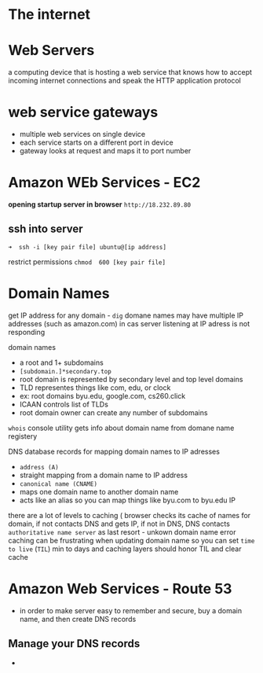 # The internet
# Web Servers
a computing device that is hosting a web service that knows how to accept incoming internet connections and speak the HTTP application protocol
# web service gateways
* multiple web services on single device
* each service starts on a different port in device
* gateway looks at request and maps it to port number

# Amazon WEb Services - EC2

**opening startup server in browser**
`http://18.232.89.80`

## ssh into server
`➜  ssh -i [key pair file] ubuntu@[ip address]`

restrict permissions
 `chmod  600 [key pair file]`

# Domain Names
get IP address for any domain - `dig`
domane names may have multiple IP addresses (such as amazon.com)  in cas server listening at IP adress is not responding

domain names 
* a root and 1+ subdomains
 * `[subdomain.]*secondary.top`
 * root domain is represented by secondary level and top level domains
 * TLD representes things like com, edu, or clock
* ex: root domains byu.edu, google.com, cs260.click
* ICAAN controls list of TLDs
* root domain owner can create any number of subdomains

`whois` console utility gets info about domain name from domane name registery

DNS database records for mapping domain names to IP adresses
* `address (A)`
*   straight mapping from a domain  name to IP address
* `canonical name (CNAME)`
*   maps one domain name to another domain name
*   acts like an alias so you can map things like byu.com to byu.edu IP

there are a lot of levels to caching
( browser checks its cache of names for domain, if not contacts DNS and gets IP, if not in DNS, DNS contacts `authoritative name server` as last resort - unkown domain name error
caching can be frustrating when updating domain name
so you can set `time to live` (`TIL`) min to days and caching layers should honor TIL and clear cache

# Amazon Web Services - Route 53
* in order to make server easy to remember and secure, buy a domain name, and then create DNS records

## Manage your DNS records
* 


